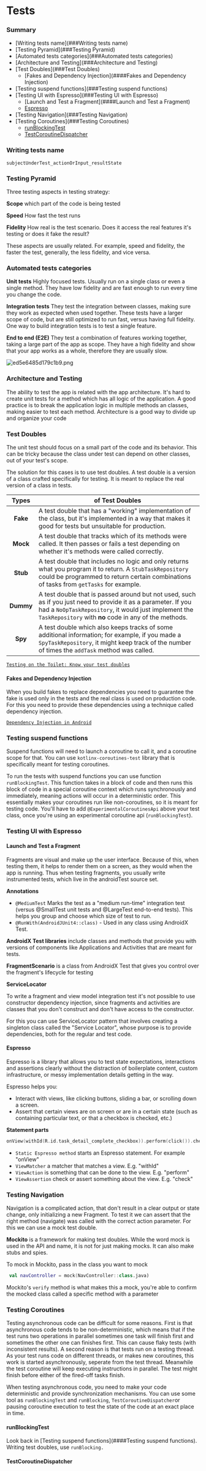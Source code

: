 # Tests

### Summary

- [Writing tests name](###Writing tests name)
- [Testing Pyramid](###Testing Pyramid)
- [Automated tests categories](###Automated tests categories)
- [Architecture and Testing](###Architecture and Testing)
- [Test Doubles](###Test Doubles)
  - [Fakes and Dependency Injection](####Fakes and Dependency Injection)
- [Testing suspend functions](###Testing suspend functions)
- [Testing UI with Espresso](###Testing UI with Espresso)
  - [Launch and Test a Fragment](####Launch and Test a Fragment)
  - [Espresso](####Espresso)
- [Testing Navigation](###Testing Navigation)
- [Testing Coroutines](###Testing Coroutines)
  - [runBlockingTest](####runBlockingTest)
  - [TestCoroutineDispatcher](####TestCoroutineDispatcher)



### Writing tests name

```
subjectUnderTest_actionOrInput_resultState
```

### Testing Pyramid

Three testing aspects in testing strategy:

**Scope** which part of the code is being tested

**Speed** How fast the test runs

**Fidelity** How real is the test scenario. Does it access the real features it's testing or does it fake the result?

These aspects are usually related. For example, speed and fidelity, the faster the test, generally, the less fidelity, and vice versa. 

### Automated tests categories

**Unit tests** Highly focused tests. Usually run on a single class or even a single method. They have low fidelity and are fast enough to run every time you change the code.

**Integration tests** They test the integration between classes, making sure they work as expected when used together. These tests have a larger scope of code, but are still optimized to run fast, versus having full fidelity. One way to build integration tests is to test a single feature.

**End to end (E2E)** They test a combination of features working together, taking a large part of the app as scope. They have a high fidelity and show that your app works as a whole, therefore they are usually slow.

![ed5e6485d179c1b9.png](https://developer.android.com/codelabs/advanced-android-kotlin-training-testing-test-doubles/img/ed5e6485d179c1b9.png) 

### Architecture and Testing

The ability to test the app is related with the app architecture. It's hard to create unit tests for a method which has all logic of the application. A good practice is to break the application logic in multiple methods an classes, making easier to test each method. Architecture is a good way to divide up and organize your code

### Test Doubles

The unit test should focus on a small part of the code and its behavior. This can be tricky because the class under test can depend on other classes, out of your test's scope. 

The solution for this cases is to use test doubles. A test double is a version of a class crafted specifically for testing. It is meant to replace the real version of a class in tests.

|   Types   | of Test Doubles                                              |
| :-------: | ------------------------------------------------------------ |
| **Fake**  | A test double that has a "working"  implementation of the class, but it's implemented in a way that makes it good for tests but unsuitable for production. |
| **Mock**  | A test double that tracks which of  its methods were called. It then passes or fails a test depending on  whether it's methods were called correctly. |
| **Stub**  | A test double that includes no logic and only returns what you program it to return. A `StubTaskRepository` could be programmed to return certain combinations of tasks from `getTasks` for example. |
| **Dummy** | A test double that is passed around but not used, such as if you just need to provide it as a parameter. If you had a `NoOpTaskRepository`, it would just implement the `TaskRepository` with **no** code in any of the methods. |
|  **Spy**  | A test double which also keeps tracks of some additional information; for example, if you made a `SpyTaskRepository`, it might keep track of the number of times the `addTask` method was called. |

[`Testing on the Toilet: Know your test doubles`](https://testing.googleblog.com/2013/07/testing-on-toilet-know-your-test-doubles.html) 

#### Fakes and Dependency Injection

When you build fakes to replace dependencies you need to guarantee the fake is used only in the tests and the real class is used on production code. For this you need to provide these dependencies using a technique called dependency injection. 

[`Dependency Injection in Android`](https://developer.android.com/training/dependency-injection)

### Testing suspend functions

Suspend functions will need to launch a coroutine to call it, and a coroutine scope for that. You can use `kotlinx-coroutines-test` library that is specifically meant for testing coroutines. 

To run the tests with suspend functions you can use  function `runBlockingTest`. This function takes in a block of code and then runs this block of code in a  special coroutine context which runs synchronously and immediately,  meaning actions will occur in a deterministic order. This essentially  makes your coroutines run like non-coroutines, so it is meant for  testing code. You'll have to add `@ExperimentalCoroutinesApi` above your test class, once you're using an experimental coroutine api (`runBlockingTest`).

### Testing UI with Espresso

#### Launch and Test a Fragment

Fragments are visual and make up  the user interface. Because of this, when testing them, it helps to  render them on a screen, as they would when the app is running. Thus  when testing fragments, you usually write instrumented tests, which live in the androidTest source set.

**Annotations**

- `@MediumTest` Marks the test as a "medium run-time" integration test (versus  @SmallTest unit tests and  @LargeTest end-to-end tests). This helps you group and choose which size of test to run.
- `@RunWith(AndroidJUnit4::class)` - Used in any class using AndroidX Test.

**AndroidX Test libraries** include classes and methods that provide you with versions of  components like Applications and Activities that are meant for tests.

**FragmentScenario** is a class from AndroidX Test that gives you control over the fragment's lifecycle for testing

**ServiceLocator**

To write a fragment and view model integration test it's not possible to use constructor dependency injection, since fragments and activities are classes that you don't construct and don't have access to the constructor.

For this you can use ServiceLocator pattern that involves creating a singleton class called the "Service Locator", whose purpose is to provide dependencies, both for the regular and test code.

#### Espresso

Espresso is a library that allows you to test state expectations, interactions and assertions clearly without the distraction of boilerplate content, custom infrastructure, or messy implementation details getting in the way.

Espresso helps you:

- Interact with views, like clicking buttons, sliding a bar, or scrolling down a screen.
- Assert that certain views are on screen or are in a certain state  (such as containing particular text, or that a checkbox is checked,  etc.)

**Statement parts**

```kotlin
onView(withId(R.id.task_detail_complete_checkbox)).perform(click()).check(matches(isChecked()))
```

- `Static Espresso method` starts an Espresso statement. For example "onView"
- `ViewMatcher` a matcher that matches a view. E.g. "withId"
- `ViewAction` is something that can be done to the view. E.g. "perform"
- `ViewAssertion` check or assert something about the view. E.g. "check"

### Testing Navigation

Navigation is a complicated action, that don't result in a clear output or state change, only initializing a new Fragment. To test it we can assert that the right method (navigate) was called with the correct action parameter. For this we can use a mock test double.

**Mockito** is a framework for making test doubles. While the word mock is used in the API and name, it is not for just making mocks. It can also make stubs and spies.

To mock in Mockito, pass in the class you want to mock

```Kotlin
 val navController = mock(NavController::class.java)
```

Mockito's  `verify` method is what makes this a mock, you're able to confirm the mocked class called a specific method with a parameter

### Testing Coroutines

Testing asynchronous code can be difficult for some reasons. First is that asynchronous code tends to be non-deterministic, which means that if the test runs two operations in parallel sometimes one task will finish first and sometimes the other one can finishes first. This can cause flaky tests (with inconsistent results). A second reason is that tests run on a testing thread. As your test runs code on different  threads, or makes new coroutines, this work is started asynchronously,  seperate from the test thread.  Meanwhile the test coroutine will keep executing instructions in  parallel. The test might finish before either of the fired-off tasks  finish. 

When testing asynchronous code, you need to make your code deterministic and provide synchronization mechanisms. You can use some tool as `runBlockingTest` and `runBlocking`, `TestCoroutineDispatcher`or pausing coroutine execution to test the state of the code at an exact place in time.

#### runBlockingTest 

Look back in [Testing suspend functions](####Testing suspend functions). 
Writing test doubles, use `runBlocking.`

#### TestCoroutineDispatcher



